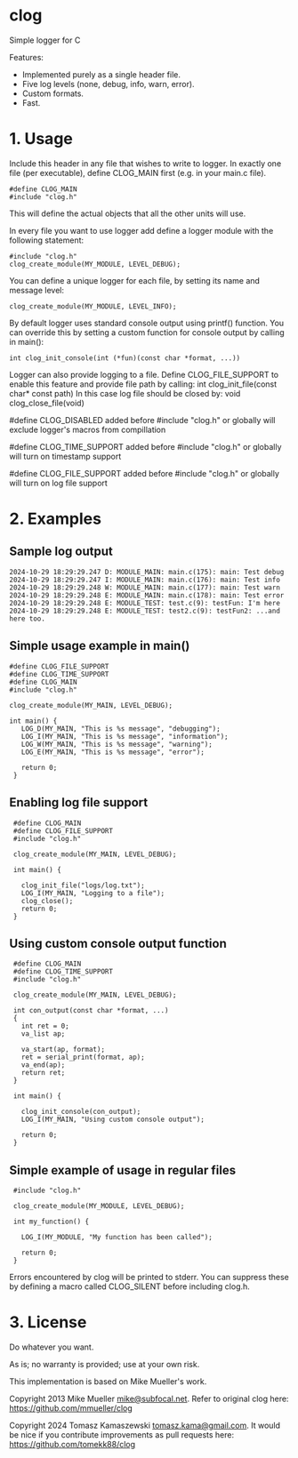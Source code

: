 # clog
Simple logger for C

Features:
- Implemented purely as a single header file.
- Five log levels (none, debug, info, warn, error).
- Custom formats.
- Fast.

# 1. Usage

Include this header in any file that wishes to write to logger. In
exactly one file (per executable), define CLOG_MAIN first (e.g. in your
main.c file).

    #define CLOG_MAIN
    #include "clog.h"

This will define the actual objects that all the other units will use.

In every file you want to use logger add define a logger module with the
following statement:

    #include "clog.h"
    clog_create_module(MY_MODULE, LEVEL_DEBUG);

You can define a unique logger for each file, by setting its name and message level:
	
	clog_create_module(MY_MODULE, LEVEL_INFO);

By default logger uses standard console output using printf() function.
You can override this by setting a custom function for console output by
calling in main():

	int clog_init_console(int (*fun)(const char *format, ...))

Logger can also provide logging to a file.
Define CLOG_FILE_SUPPORT to enable this feature and provide file path by calling:
   int clog_init_file(const char* const path)
In this case log file should be closed by:
 void clog_close_file(void)

#define CLOG_DISABLED added before #include "clog.h" or globally will exclude logger's macros from compillation

#define CLOG_TIME_SUPPORT added before #include "clog.h" or globally will turn on timestamp support

#define CLOG_FILE_SUPPORT added before #include "clog.h" or globally will turn on log file support

# 2. Examples

## Sample log output

	2024-10-29 18:29:29.247 D: MODULE_MAIN: main.c(175): main: Test debug
	2024-10-29 18:29:29.247 I: MODULE_MAIN: main.c(176): main: Test info
	2024-10-29 18:29:29.248 W: MODULE_MAIN: main.c(177): main: Test warn
	2024-10-29 18:29:29.248 E: MODULE_MAIN: main.c(178): main: Test error
	2024-10-29 18:29:29.248 E: MODULE_TEST: test.c(9): testFun: I'm here
	2024-10-29 18:29:29.248 E: MODULE_TEST: test2.c(9): testFun2: ...and here too.


## Simple usage example in main()

	#define CLOG_FILE_SUPPORT
  	#define CLOG_TIME_SUPPORT
	#define CLOG_MAIN
	#include "clog.h"

	clog_create_module(MY_MAIN, LEVEL_DEBUG);
	
	int main() {
	   LOG_D(MY_MAIN, "This is %s message", "debugging");
	   LOG_I(MY_MAIN, "This is %s message", "information");
	   LOG_W(MY_MAIN, "This is %s message", "warning");
	   LOG_E(MY_MAIN, "This is %s message", "error");

	   return 0;
	 }

## Enabling log file support

	 #define CLOG_MAIN
	 #define CLOG_FILE_SUPPORT
	 #include "clog.h"

	 clog_create_module(MY_MAIN, LEVEL_DEBUG);

	 int main() {

	   clog_init_file("logs/log.txt");
	   LOG_I(MY_MAIN, "Logging to a file");
	   clog_close();
	   return 0;
	 }

## Using custom console output function

	 #define CLOG_MAIN
	 #define CLOG_TIME_SUPPORT
	 #include "clog.h"

	 clog_create_module(MY_MAIN, LEVEL_DEBUG);

	 int con_output(const char *format, ...)
	 {
	   int ret = 0;
	   va_list ap;

	   va_start(ap, format);
	   ret = serial_print(format, ap);
	   va_end(ap);
	   return ret;
	 }

	 int main() {

	   clog_init_console(con_output);
	   LOG_I(MY_MAIN, "Using custom console output");

	   return 0;
	 }

## Simple example of usage in regular files

	 #include "clog.h"

	 clog_create_module(MY_MODULE, LEVEL_DEBUG);

	 int my_function() {

	   LOG_I(MY_MODULE, "My function has been called");

	   return 0;
	 }


Errors encountered by clog will be printed to stderr.  You can suppress
these by defining a macro called CLOG_SILENT before including clog.h.

# 3. License

Do whatever you want.

As is; no warranty is provided; use at your own risk.

This implementation is based on Mike Mueller's work.

Copyright 2013 Mike Mueller <mike@subfocal.net>.
Refer to original clog here:
  https://github.com/mmueller/clog

Copyright 2024 Tomasz Kamaszewski <tomasz.kama@gmail.com>.
It would be nice if you contribute
improvements as pull requests here:
  https://github.com/tomekk88/clog
